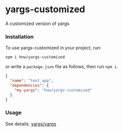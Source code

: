 # yargs-customized

A customized version of yargs

### Installation

To use yargs-customized in your project, run:

```
npm i hnw/yargs-customized
```

or write a `package.json` file as follows, then run `npm i`.

```json
{
  "name": "test_app",
  "dependencies": {
    "my-yargs": "hnw/yargs-customized"
  }
}
```

### Usage

See details: [yargs/yargs](https://github.com/yargs/yargs)

